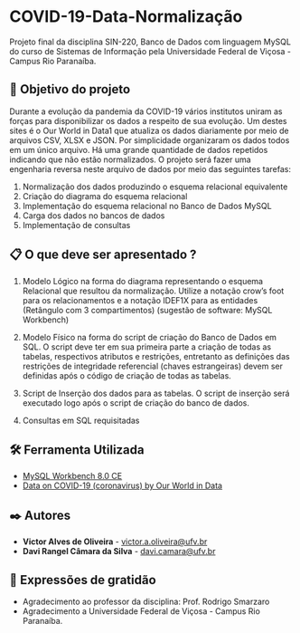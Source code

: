 # COVID-19-Data-Normalização

  Projeto final da disciplina SIN-220, Banco de Dados com linguagem MySQL do curso de Sistemas de Informação pela Universidade Federal de Viçosa - Campus Rio Paranaíba.

## 🚀 Objetivo do projeto

Durante a evolução da pandemia da COVID-19 vários institutos uniram as forças para
disponibilizar os dados a respeito de sua evolução. Um destes sites é o Our World
in Data1 que atualiza os dados diariamente por meio de arquivos CSV, XLSX e JSON.
Por simplicidade organizaram os dados todos em um único arquivo. Há uma grande
quantidade de dados repetidos indicando que não estão normalizados.
O projeto será fazer uma engenharia reversa neste arquivo de dados por
meio das seguintes tarefas:
1. Normalização dos dados produzindo o esquema relacional equivalente
2. Criação do diagrama do esquema relacional
3. Implementação do esquema relacional no Banco de Dados MySQL
4. Carga dos dados no bancos de dados
5. Implementação de consultas

## 📋 O que deve ser apresentado ?

1. Modelo Lógico na forma do diagrama representando o esquema Relacional que
resultou da normalização. Utilize a notação crow’s foot para os relacionamentos
e a notação IDEF1X para as entidades (Retângulo com 3 compartimentos)
(sugestão de software: MySQL Workbench)

2. Modelo Físico na forma do script de criação do Banco de Dados em SQL. O script
deve ter em sua primeira parte a criação de todas as tabelas, respectivos atributos e
restrições, entretanto as definições das restrições de integridade referencial (chaves
estrangeiras) devem ser definidas após o código de criação de todas as tabelas.

3. Script de Inserção dos dados para as tabelas. O script de inserção será executado
logo após o script de criação do banco de dados.

4. Consultas em SQL requisitadas

## 🛠️ Ferramenta Utilizada

* [MySQL Workbench 8.0 CE](https://repl.it/) 
* [Data on COVID-19 (coronavirus) by Our World in Data](https://github.com/owid/covid-19-data/tree/master/public/data)
 
## ✒️ Autores

* **Victor Alves de Oliveira** - victor.a.oliveira@ufv.br
* **Davi Rangel Câmara da Silva** - davi.camara@ufv.br

## 🎁 Expressões de gratidão

* Agradecimento ao professor da disciplina: Prof. Rodrigo Smarzaro
* Agradecimento a Universidade Federal de Viçosa - Campus Rio Paranaíba.
